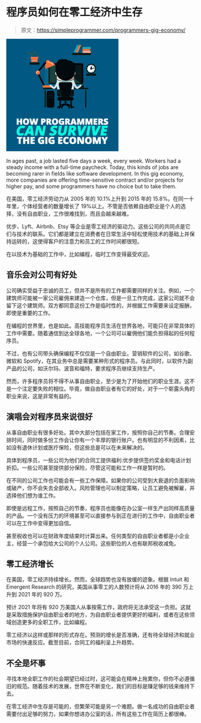 # 程序员如何在零工经济中生存

> 原文：<https://simpleprogrammer.com/programmers-gig-economy/>

![](img/19d4f9fc1c6b2ac50fd10ba24cee862e.png)

In ages past, a job lasted five days a week, every week. Workers had a steady income with a full-time paycheck. Today, this kinds of jobs are becoming rarer in fields like software development. In this gig economy, more companies are offering time-sensitive contract and/or projects for higher pay, and some programmers have no choice but to take them.

在美国，零工经济劳动力从 2005 年的 10.1%上升到 2015 年的 15.8%。在同一十年里，个体经营者的数量增长了 19%以上。不管是否依赖自由职业是个人的选择，没有自由职业，工作很难找到，而且会越来越难。

优步、Lyft、Airbnb、Etsy 等企业是零工经济的驱动力。这些公司的共同点是它们与技术的联系。它们都是建立在消费者在日常生活中轻松使用技术的基础上并保持运转的，这使得客户的注意力和员工的工作时间都很短。

在以技术为基础的工作中，比如编程，临时工作变得最受欢迎。

## 音乐会对公司有好处

公司确实受益于忠诚的员工，但并不是所有的工作都需要同样的关注。例如，一个建筑师可能被一家公司雇佣来建造一个仓库，但是一旦工作完成，这家公司就不会留下这个建筑师。双方都同意这份工作是临时性的，并根据工作需要来设定报酬，即使是重要的工作。

在编程的世界里，也是如此。高技能程序员生活在世界各地，可能只在非常具体的工作中需要。随着通信到达全球各地，一个公司可以雇佣他们能负担得起的任何程序员。

不过，也有公司带头确保编程不仅仅是一个自由职业。营销软件的公司，如谷歌、微软和 Spotify，在其业务中总是需要某种形式的程序员。与此同时，以软件为副产品的公司，如沃尔玛、波音和福特，要求程序员继续支持生产。

然而，许多程序员将不得不从事自由职业，至少是为了开始他们的职业生涯。这不是一个注定要失败的相位。毕竟，做自由职业者有它的好处，对于一个崭露头角的职业来说，这是非常有益的。

## 演唱会对程序员来说很好

从事自由职业有很多好处。其中大部分包括在家工作，按照你自己的节奏。合理安排时间，同时做多份工作会让你有一个丰厚的银行账户。也有明显的不利因素，比如没有退休计划或医疗保险，但这些总是可以在未来解决的。

具体到程序员，一些公司为他们的合同工提供福利:优步提供签约奖金和电话计划折扣。一些公司甚至提供部分保险，尽管这可能和工作一样是暂时的。

在不同的公司工作也可能会有一些工作保障。如果你的公司受到大衰退的负面影响或破产，你不会失去全部收入。风险管理也可以制定策略，让员工避免被解雇，并选择他们想为谁工作。

即使是远程工作，按照自己的节奏，程序员也能像在办公室一样生产出同样高质量的产品。一个没有压力的环境甚至可以直接参与到正在进行的工作中，自由职业者可以在工作中变得更加自信。

甚至税收也可以在财政年度结束时计算出来。任何类型的自由职业者都是小企业主，经营一个承包给大公司的个人公司。这些职位的人也有联邦税收减免。

## 零工经济增长

在美国，零工经济持续增长。然而，全球趋势也没有放缓的迹象。根据 Intuit 和 Emergent Research 的研究，美国从事零工的人数预计将从 2016 年的 390 万上升到 2021 年的 920 万。

预计 2021 年将有 920 万美国人从事按需工作，政府将无法承受这一负担。这就是采取措施保护自由职业者的地方，为自由职业者提供更好的福利，或者在这些领域创造更多的全职工作，比如编程。

零工经济以这样或那样的形式存在。预测的增长是否准确，还有待全球经济和就业市场的快速反应。截至目前，合同工的福利呈上升趋势。

## 不全是坏事

寻找本地全职工作的社会期望已经过时，这可能会在精神上拖累你，但你不必遵循旧的规范。随着技术的发展，世界在不断变化，我们的目标是赚足够的钱来维持下去。

在零工经济中生存是可能的，但繁荣可能是另一个难题。做一名成功的自由职业者需要付出足够的努力，如果你想进办公室的话，所有这些工作在简历上都很棒。